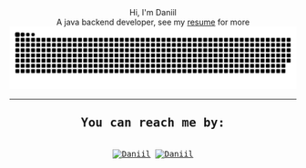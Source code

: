 <div align="center">
<div align="center">Hi, I'm Daniil</div>
<div align="center">A java backend developer, see my <a href="https://github.com/lxqtpr/lxqtpr/blob/main/%D0%93%D0%B0%D0%B4%D0%B5%D0%BB%D1%8C%D1%88%D0%B8%D0%BD%20%D0%94%D0%B0%D0%BD%D0%B8%D0%B8%D0%BB.pdf" target="_blank">resume</a> for more</div>
</div>

<div align="center">
  <img  src="https://github.com/1999AZZAR/1999AZZAR/blob/readme/resources/img/grid-snake.svg"
       alt="snake" /></a>
</div>

-----
<div>
  <samp>
    <h2 align="center">You can reach me by:</h2>
    <p align="center">
      <br/>
      <a href="https://t.me/lxqtpr" target="blank"><img align="center"
         src="https://img.shields.io/badge/Telegram-2CA5E0?style=flat-squeare&logo=telegram&logoColor=white"
         alt="Daniil" height="30"/></a>
      <a href="mailto:lxqtpr@gmail.com" target="blank"><img align="center"
         src="https://img.shields.io/badge/gmail-EA4335.svg?style=for-the-badge&logo=gmail&logoColor=white"
         alt="Daniil" height="30"/></a>
    </p>
  </samp>
</div>
